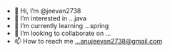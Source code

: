 - 👋 Hi, I’m @jeevan2738
- 👀 I’m interested in ...java
- 🌱 I’m currently learning ...spring
- 💞️ I’m looking to collaborate on ...
- 📫 How to reach me ...anujeevan2738@gmail.com

<!---
jeevan2738/jeevan2738 is a ✨ special ✨ repository because its `README.md` (this file) appears on your GitHub profile.
You can click the Preview link to take a look at your changes.
--->

